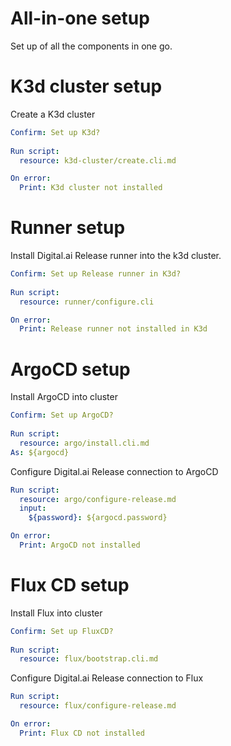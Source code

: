 # All-in-one setup

Set up of all the components in one go.

# K3d cluster setup

Create a K3d cluster

```yaml instacli
Confirm: Set up K3d?
      
Run script:
  resource: k3d-cluster/create.cli.md

On error:
  Print: K3d cluster not installed
```

# Runner setup

Install Digital.ai Release runner into the k3d cluster.

```yaml instacli
Confirm: Set up Release runner in K3d?
      
Run script:
  resource: runner/configure.cli

On error:
  Print: Release runner not installed in K3d
```

# ArgoCD setup

Install ArgoCD into cluster

```yaml instacli
Confirm: Set up ArgoCD?
      
Run script:
  resource: argo/install.cli.md
As: ${argocd}
```

Configure Digital.ai Release connection to ArgoCD

```yaml instacli
Run script:
  resource: argo/configure-release.md
  input:
    ${password}: ${argocd.password}

On error:
  Print: ArgoCD not installed
```

# Flux CD setup

Install Flux into cluster

```yaml instacli
Confirm: Set up FluxCD?
      
Run script:
  resource: flux/bootstrap.cli.md
```

Configure Digital.ai Release connection to Flux

```yaml instacli
Run script:
  resource: flux/configure-release.md

On error:
  Print: Flux CD not installed
```